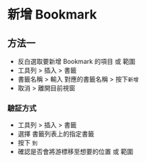 # 新增 Bookmark

## 方法一

-   反白選取要新增 Bookmark 的項目 或 範圍
-   工具列 > 插入 > 書籤
-   書籤名稱 > 輸入 對應的書籤名稱 > 按下`新增`
-   取消 > 離開目前視窗

### 驗証方式

-   工具列 > 插入 > 書籤
-   選擇 書籤列表上的指定書籤
-   按下 `到`
-   確認是否會將游標移至想要的位置 或 範圍
